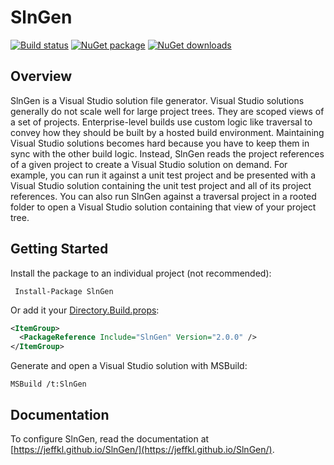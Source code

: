 # SlnGen

[![Build status](https://ci.appveyor.com/api/projects/status/t439uupmyrpd9iah?svg=true)](https://ci.appveyor.com/project/CBT/slngen)
[![NuGet package](https://img.shields.io/nuget/v/SlnGen.svg)](https://nuget.org/packages/SlnGen)
[![NuGet downloads](https://img.shields.io/nuget/dt/SlnGen.svg)](https://nuget.org/packages/SlnGen)

## Overview
SlnGen is a Visual Studio solution file generator.  Visual Studio solutions generally do not scale well for large project trees.  They are scoped views of a set of projects.  Enterprise-level builds use custom logic like traversal to convey how they should be built by a hosted build environment.  Maintaining Visual Studio solutions becomes hard because you have to keep them in sync with the other build logic.  Instead, SlnGen reads the project references of a given project to create a Visual Studio solution on demand.  For example, you can run it against a unit test project and be presented with a Visual Studio solution containing the unit test project and all of its project references.  You can also run SlnGen against a traversal project in a rooted folder to open a Visual Studio solution containing that view of your project tree.

## Getting Started

Install the package to an individual project (not recommended):

```
 Install-Package SlnGen
```

Or add it your [Directory.Build.props](https://docs.microsoft.com/en-us/visualstudio/msbuild/customize-your-build#directorybuildprops-example):

```xml
<ItemGroup>
  <PackageReference Include="SlnGen" Version="2.0.0" />
</ItemGroup>
```

Generate and open a Visual Studio solution with MSBuild:

```
MSBuild /t:SlnGen
```

## Documentation
To configure SlnGen, read the documentation at [https://jeffkl.github.io/SlnGen/](https://jeffkl.github.io/SlnGen/).
